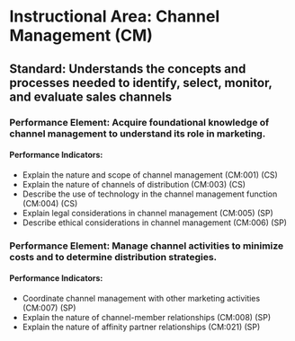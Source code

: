 # Instructional Area: Channel Management (CM)

## Standard: Understands the concepts and processes needed to identify, select, monitor, and evaluate sales channels

### Performance Element: Acquire foundational knowledge of channel management to understand its role in marketing.

#### Performance Indicators:

* Explain the nature and scope of channel management (CM:001) (CS)
* Explain the nature of channels of distribution (CM:003) (CS)
* Describe the use of technology in the channel management function (CM:004) (CS)
* Explain legal considerations in channel management (CM:005) (SP)
* Describe ethical considerations in channel management (CM:006) (SP)

### Performance Element: Manage channel activities to minimize costs and to determine distribution strategies.

#### Performance Indicators:

* Coordinate channel management with other marketing activities (CM:007) (SP)
* Explain the nature of channel-member relationships (CM:008) (SP)
* Explain the nature of affinity partner relationships (CM:021) (SP)

